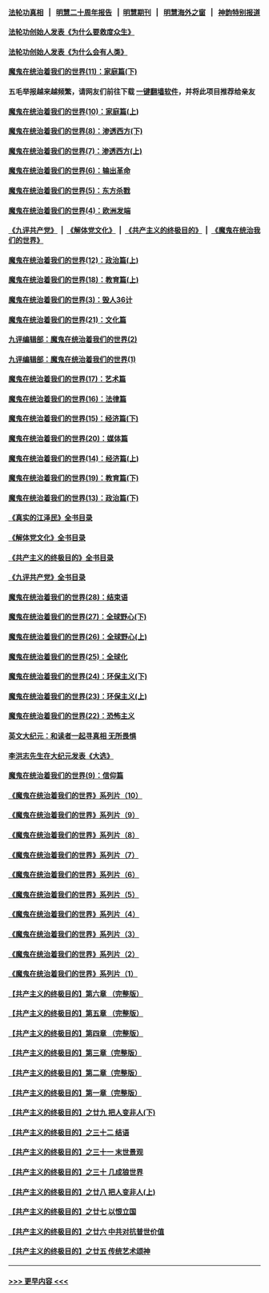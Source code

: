 #### [法轮功真相](https://github.com/gfw-breaker/truth/blob/master/README.md?t=0) &nbsp;&nbsp;|&nbsp;&nbsp; [明慧二十周年报告](https://github.com/gfw-breaker/mh-reports/blob/master/README.md?t=0) &nbsp;&nbsp;|&nbsp;&nbsp;[明慧期刊](https://github.com/gfw-breaker/mh-qikan) &nbsp;&nbsp;|&nbsp;&nbsp; [明慧海外之窗](https://github.com/gfw-breaker/mh-news/blob/master/README.md?t=0) &nbsp;&nbsp;|&nbsp;&nbsp; [神韵特别报道](https://github.com/gfw-breaker/mh-news/blob/master/shenyun.md?t=0)
#### [法轮功创始人发表《为什么要救度众生》](../pages/nsc422/n13975246.md?t=06050643) 
#### [法轮功创始人发表《为什么会有人类》](../pages/nsc422/n13912117.md?t=06050643) 
#### [魔鬼在统治着我们的世界(11)：家庭篇(下)](../pages/nsc422/n10440961.md?t=06050643) 
#### 五毛举报越来越频繁，请网友们前往下载 [一键翻墙软件](https://github.com/gfw-breaker/ssr-accounts)，并将此项目推荐给亲友
#### [魔鬼在统治着我们的世界(10)：家庭篇(上)](../pages/nsc422/n10435448.md?t=06050643) 
#### [魔鬼在统治着我们的世界(8)：渗透西方(下)](../pages/nsc422/n10429603.md?t=06050643) 
#### [魔鬼在统治着我们的世界(7)：渗透西方(上)](../pages/nsc422/n10426013.md?t=06050643) 
#### [魔鬼在统治着我们的世界(6)：输出革命](../pages/nsc422/n10421536.md?t=06050643) 
#### [魔鬼在统治着我们的世界(5)：东方杀戮](../pages/nsc422/n10417707.md?t=06050643) 
#### [魔鬼在统治着我们的世界(4)：欧洲发端](../pages/nsc422/n10414890.md?t=06050643) 
#### [《九评共产党》](https://github.com/begood0513/9ping.md/blob/master/README.md) &nbsp;|&nbsp; [《解体党文化》](../../../../jtdwh.md/blob/master/README.md)  &nbsp;|&nbsp; [《共产主义的终极目的》](../../../../gczydzjmd.md/blob/master/README.md) &nbsp;|&nbsp; [《魔鬼在统治我们的世界》](../../../../mgztzwmdsj.md/blob/master/README.md) 
#### [魔鬼在统治着我们的世界(12)：政治篇(上)](../pages/nsc422/n10444576.md?t=06050643) 
#### [魔鬼在统治着我们的世界(18)：教育篇(上)](../pages/nsc422/n10526970.md?t=06050643) 
#### [魔鬼在统治着我们的世界(3)：毁人36计](../pages/nsc422/n10411583.md?t=06050643) 
#### [魔鬼在统治着我们的世界(21)：文化篇](../pages/nsc422/n10597706.md?t=06050643) 
#### [九评编辑部：魔鬼在统治着我们的世界(2)](../pages/nsc422/n10410036.md?t=06050643) 
#### [九评编辑部：魔鬼在统治着我们的世界(1)](../pages/nsc422/n10406825.md?t=06050643) 
#### [魔鬼在统治着我们的世界(17)：艺术篇](../pages/nsc422/n10499093.md?t=06050643) 
#### [魔鬼在统治着我们的世界(16)：法律篇](../pages/nsc422/n10485969.md?t=06050643) 
#### [魔鬼在统治着我们的世界(15)：经济篇(下)](../pages/nsc422/n10469975.md?t=06050643) 
#### [魔鬼在统治着我们的世界(20)：媒体篇](../pages/nsc422/n10586579.md?t=06050643) 
#### [魔鬼在统治着我们的世界(14)：经济篇(上)](../pages/nsc422/n10457370.md?t=06050643) 
#### [魔鬼在统治着我们的世界(19)：教育篇(下)](../pages/nsc422/n10564808.md?t=06050643) 
#### [魔鬼在统治着我们的世界(13)：政治篇(下)](../pages/nsc422/n10448270.md?t=06050643) 
#### [《真实的江泽民》全书目录](../pages/nsc422/n13721399.md?t=06050643) 
#### [《解体党文化》全书目录](../pages/nsc422/n13721157.md?t=06050643) 
#### [《共产主义的终极目的》全书目录](../pages/nsc422/n13721048.md?t=06050643) 
#### [《九评共产党》全书目录](../pages/nsc422/n13708085.md?t=06050643) 
#### [魔鬼在统治着我们的世界(28)：结束语](../pages/nsc422/n10936246.md?t=06050643) 
#### [魔鬼在统治着我们的世界(27)：全球野心(下)](../pages/nsc422/n10928319.md?t=06050643) 
#### [魔鬼在统治着我们的世界(26)：全球野心(上)](../pages/nsc422/n10900318.md?t=06050643) 
#### [魔鬼在统治着我们的世界(25)：全球化](../pages/nsc422/n10788205.md?t=06050643) 
#### [魔鬼在统治着我们的世界(24)：环保主义(下)](../pages/nsc422/n10695307.md?t=06050643) 
#### [魔鬼在统治着我们的世界(23)：环保主义(上)](../pages/nsc422/n10688613.md?t=06050643) 
#### [魔鬼在统治着我们的世界(22)：恐怖主义](../pages/nsc422/n10614727.md?t=06050643) 
#### [英文大纪元：和读者一起寻真相 无所畏惧](../pages/nsc422/n12542027.md?t=06050643) 
#### [李洪志先生在大纪元发表《大选》](../pages/nsc422/n12534746.md?t=06050643) 
#### [魔鬼在统治着我们的世界(9)：信仰篇](../pages/nsc422/n10432159.md?t=06050643) 
#### [《魔鬼在统治着我们的世界》系列片（10）](../pages/nsc422/n12292670.md?t=06050643) 
#### [《魔鬼在统治着我们的世界》系列片（9）](../pages/nsc422/n12290859.md?t=06050643) 
#### [《魔鬼在统治着我们的世界》系列片（8）](../pages/nsc422/n12287445.md?t=06050643) 
#### [《魔鬼在统治着我们的世界》系列片（7）](../pages/nsc422/n12283425.md?t=06050643) 
#### [《魔鬼在统治着我们的世界》系列片（6）](../pages/nsc422/n12282314.md?t=06050643) 
#### [《魔鬼在统治着我们的世界》系列片（5）](../pages/nsc422/n12281419.md?t=06050643) 
#### [《魔鬼在统治着我们的世界》系列片（4）](../pages/nsc422/n12274024.md?t=06050643) 
#### [《魔鬼在统治着我们的世界》系列片（3）](../pages/nsc422/n12271322.md?t=06050643) 
#### [《魔鬼在统治着我们的世界》系列片（2）](../pages/nsc422/n12269049.md?t=06050643) 
#### [《魔鬼在统治着我们的世界》系列片（1）](../pages/nsc422/n12267575.md?t=06050643) 
#### [【共产主义的终极目的】第六章 （完整版）](../pages/nsc422/n11428913.md?t=06050643) 
#### [【共产主义的终极目的】第五章 （完整版）](../pages/nsc422/n11428912.md?t=06050643) 
#### [【共产主义的终极目的】第四章 （完整版）](../pages/nsc422/n11428907.md?t=06050643) 
#### [【共产主义的终极目的】第三章（完整版）](../pages/nsc422/n11428848.md?t=06050643) 
#### [【共产主义的终极目的】第二章（完整版）](../pages/nsc422/n11428831.md?t=06050643) 
#### [【共产主义的终极目的】第一章（完整版）](../pages/nsc422/n11417651.md?t=06050643) 
#### [【共产主义的终极目的】之廿九 把人变非人(下)](../pages/nsc422/n11344140.md?t=06050643) 
#### [【共产主义的终极目的】之三十二 结语](../pages/nsc422/n11360535.md?t=06050643) 
#### [【共产主义的终极目的】之三十一 末世景观](../pages/nsc422/n11351129.md?t=06050643) 
#### [【共产主义的终极目的】之三十 几成狼世界](../pages/nsc422/n11348280.md?t=06050643) 
#### [【共产主义的终极目的】之廿八 把人变非人(上)](../pages/nsc422/n11340492.md?t=06050643) 
#### [【共产主义的终极目的】之廿七 以恨立国](../pages/nsc422/n11336944.md?t=06050643) 
#### [【共产主义的终极目的】之廿六 中共对抗普世价值](../pages/nsc422/n11324785.md?t=06050643) 
#### [【共产主义的终极目的】之廿五 传统艺术颂神](../pages/nsc422/n11296396.md?t=06050643) 

----
#### [ >>> 更早内容 <<< ](../indexes/nsc422-earlier.md)
